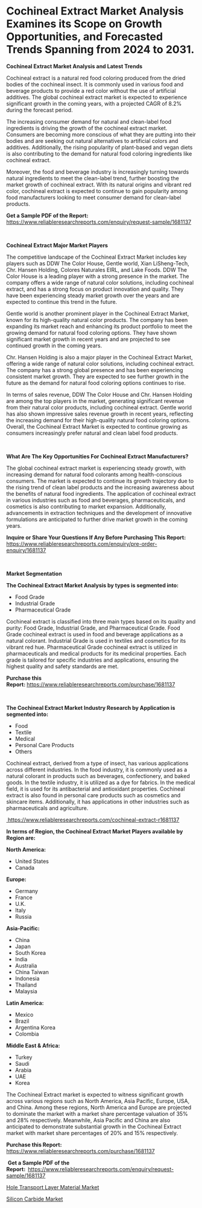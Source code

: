 <p><h1>Cochineal Extract Market Analysis Examines its Scope on Growth Opportunities, and Forecasted Trends Spanning from 2024 to 2031.</h1></p><p><strong>Cochineal Extract Market Analysis and Latest Trends</strong></p>
<p><p>Cochineal extract is a natural red food coloring produced from the dried bodies of the cochineal insect. It is commonly used in various food and beverage products to provide a red color without the use of artificial additives. The global cochineal extract market is expected to experience significant growth in the coming years, with a projected CAGR of 8.2% during the forecast period.</p><p>The increasing consumer demand for natural and clean-label food ingredients is driving the growth of the cochineal extract market. Consumers are becoming more conscious of what they are putting into their bodies and are seeking out natural alternatives to artificial colors and additives. Additionally, the rising popularity of plant-based and vegan diets is also contributing to the demand for natural food coloring ingredients like cochineal extract.</p><p>Moreover, the food and beverage industry is increasingly turning towards natural ingredients to meet the clean-label trend, further boosting the market growth of cochineal extract. With its natural origins and vibrant red color, cochineal extract is expected to continue to gain popularity among food manufacturers looking to meet consumer demand for clean-label products.</p></p>
<p><strong>Get a Sample PDF of the Report:&nbsp;</strong> <a href="https://www.reliableresearchreports.com/enquiry/request-sample/1681137">https://www.reliableresearchreports.com/enquiry/request-sample/1681137</a></p>
<p>&nbsp;</p>
<p><strong>Cochineal Extract Major Market Players</strong></p>
<p><p>The competitive landscape of the Cochineal Extract Market includes key players such as DDW The Color House, Gentle world, Xian LiSheng-Tech, Chr. Hansen Holding, Colores Naturales EIRL, and Lake Foods. DDW The Color House is a leading player with a strong presence in the market. The company offers a wide range of natural color solutions, including cochineal extract, and has a strong focus on product innovation and quality. They have been experiencing steady market growth over the years and are expected to continue this trend in the future.</p><p>Gentle world is another prominent player in the Cochineal Extract Market, known for its high-quality natural color products. The company has been expanding its market reach and enhancing its product portfolio to meet the growing demand for natural food coloring options. They have shown significant market growth in recent years and are projected to see continued growth in the coming years.</p><p>Chr. Hansen Holding is also a major player in the Cochineal Extract Market, offering a wide range of natural color solutions, including cochineal extract. The company has a strong global presence and has been experiencing consistent market growth. They are expected to see further growth in the future as the demand for natural food coloring options continues to rise.</p><p>In terms of sales revenue, DDW The Color House and Chr. Hansen Holding are among the top players in the market, generating significant revenue from their natural color products, including cochineal extract. Gentle world has also shown impressive sales revenue growth in recent years, reflecting the increasing demand for their high-quality natural food coloring options. Overall, the Cochineal Extract Market is expected to continue growing as consumers increasingly prefer natural and clean label food products.</p></p>
<p>&nbsp;</p>
<p><strong>What Are The Key Opportunities For Cochineal Extract Manufacturers?</strong></p>
<p><p>The global cochineal extract market is experiencing steady growth, with increasing demand for natural food colorants among health-conscious consumers. The market is expected to continue its growth trajectory due to the rising trend of clean label products and the increasing awareness about the benefits of natural food ingredients. The application of cochineal extract in various industries such as food and beverages, pharmaceuticals, and cosmetics is also contributing to market expansion. Additionally, advancements in extraction techniques and the development of innovative formulations are anticipated to further drive market growth in the coming years.</p></p>
<p><strong>Inquire or Share Your Questions If Any Before Purchasing This Report:</strong> <a href="https://www.reliableresearchreports.com/enquiry/pre-order-enquiry/1681137">https://www.reliableresearchreports.com/enquiry/pre-order-enquiry/1681137</a></p>
<p>&nbsp;</p>
<p><strong>Market Segmentation</strong></p>
<p><strong>The Cochineal Extract Market Analysis by types is segmented into:</strong></p>
<p><ul><li>Food Grade</li><li>Industrial Grade</li><li>Pharmaceutical Grade</li></ul></p>
<p><p>Cochineal extract is classified into three main types based on its quality and purity: Food Grade, Industrial Grade, and Pharmaceutical Grade. Food Grade cochineal extract is used in food and beverage applications as a natural colorant. Industrial Grade is used in textiles and cosmetics for its vibrant red hue. Pharmaceutical Grade cochineal extract is utilized in pharmaceuticals and medical products for its medicinal properties. Each grade is tailored for specific industries and applications, ensuring the highest quality and safety standards are met.</p></p>
<p><strong>Purchase this Report:&nbsp;</strong><a href="https://www.reliableresearchreports.com/purchase/1681137">https://www.reliableresearchreports.com/purchase/1681137</a></p>
<p>&nbsp;</p>
<p><strong>The Cochineal Extract Market Industry Research by Application is segmented into:</strong></p>
<p><ul><li>Food</li><li>Textile</li><li>Medical</li><li>Personal Care Products</li><li>Others</li></ul></p>
<p><p>Cochineal extract, derived from a type of insect, has various applications across different industries. In the food industry, it is commonly used as a natural colorant in products such as beverages, confectionery, and baked goods. In the textile industry, it is utilized as a dye for fabrics. In the medical field, it is used for its antibacterial and antioxidant properties. Cochineal extract is also found in personal care products such as cosmetics and skincare items. Additionally, it has applications in other industries such as pharmaceuticals and agriculture.</p></p>
<p><a href="https://www.reliableresearchreports.com/cochineal-extract-r1681137">&nbsp;https://www.reliableresearchreports.com/cochineal-extract-r1681137</a></p>
<p><strong>In terms of Region, the Cochineal Extract Market Players available by Region are:</strong></p>
<p>
    <p> <strong> North America: </strong>
        <ul>
            <li>United States</li>
            <li>Canada</li>
        </ul>
        </p> 
    <p> <strong> Europe: </strong>
        <ul>
            <li>Germany</li>
            <li>France</li>
            <li>U.K.</li>
            <li>Italy</li>
            <li>Russia</li>
        </ul>
        </p> 
    <p> <strong> Asia-Pacific: </strong>
        <ul>
            <li>China</li>
            <li>Japan</li>
            <li>South Korea</li>
            <li>India</li>
            <li>Australia</li>
            <li>China Taiwan</li>
            <li>Indonesia</li>
            <li>Thailand</li>
            <li>Malaysia</li>
        </ul>
        </p> 
    <p> <strong> Latin America: </strong>
        <ul>
            <li>Mexico</li>
            <li>Brazil</li>
            <li>Argentina Korea</li>
            <li>Colombia</li>
        </ul>
        </p> 
    <p> <strong> Middle East & Africa: </strong>
        <ul>
            <li>Turkey</li>
            <li>Saudi</li>
            <li>Arabia</li>
            <li>UAE</li>
            <li>Korea</li>
        </ul>
    </p>
    </p>
<p><p>The Cochineal Extract market is expected to witness significant growth across various regions such as North America, Asia Pacific, Europe, USA, and China. Among these regions, North America and Europe are projected to dominate the market with a market share percentage valuation of 35% and 28% respectively. Meanwhile, Asia Pacific and China are also anticipated to demonstrate substantial growth in the Cochineal Extract market with market share percentages of 20% and 15% respectively.</p></p>
<p><strong>Purchase this Report: </strong><a href="https://www.reliableresearchreports.com/purchase/1681137">https://www.reliableresearchreports.com/purchase/1681137</a></p>
<p>&nbsp;<strong>Get a Sample PDF of the Report:&nbsp;&nbsp;</strong><a href="https://www.reliableresearchreports.com/enquiry/request-sample/1681137">https://www.reliableresearchreports.com/enquiry/request-sample/1681137</a></p>
<p><strong></strong></p>
<p><p><a href="https://github.com/adriannay56456/Market-Research-Report-List-1/blob/main/hole-transport-layer-material-market.md">Hole Transport Layer Material Market</a></p><p><a href="https://view.publitas.com/reportprime-1/exploring-silicon-carbide-market-dynamics-global-trends-and-future-growth-prospects-2024-2031-covered-in-153-pages/">Silicon Carbide Market</a></p></p>